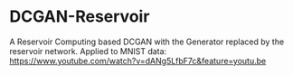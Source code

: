 # DCGAN-Reservoir

A Reservoir Computing based DCGAN with the Generator replaced by the reservoir network. 
Applied to MNIST data: https://www.youtube.com/watch?v=dANg5LfbF7c&feature=youtu.be
